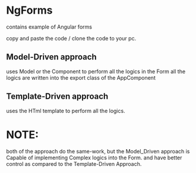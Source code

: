 # NgForms
contains example of Angular forms

copy and paste the code / clone the code to your pc. 

## Model-Driven approach  
uses Model or the Component to perform all the logics in the Form 
  all the logics are written into the export class of the AppComponent

## Template-Driven approach 
uses the HTml template to perform all the logics.

# NOTE: 
both of the approach do the same-work, but the Model_Driven approach is Capable of implementing Complex logics into the Form.
and have better control as compared to the Template-Driven Approach.
